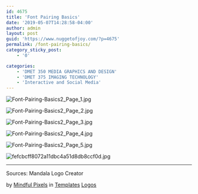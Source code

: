 ```yaml
---
id: 4675
title: 'Font Pairing Basics'
date: '2019-05-07T14:28:58-04:00'
author: admin
layout: post
guid: 'https://www.nuggetofjoy.com/?p=4675'
permalink: /font-pairing-basics/
category_sticky_post:
    - '0'

categories:
    - 'DMET 350 MEDIA GRAPHICS AND DESIGN'
    - 'DMET 375 IMAGING TECHNOLOGY'
    - 'Interactive and Social Media'
---
```

![Font-Pairing-Basics2_Page_1.jpg](https://image-control-storage.s3.amazonaws.com/blog-images/2016/12/27184818/Font-Pairing-Basics2_Page_1-1024x818.jpg)


![Font-Pairing-Basics2_Page_2.jpg](https://image-control-storage.s3.amazonaws.com/blog-images/2016/12/27184816/Font-Pairing-Basics2_Page_2-1024x818.jpg)


![Font-Pairing-Basics2_Page_3.jpg](https://image-control-storage.s3.amazonaws.com/blog-images/2016/12/27184813/Font-Pairing-Basics2_Page_3-1024x818.jpg)


![Font-Pairing-Basics2_Page_4.jpg](https://image-control-storage.s3.amazonaws.com/blog-images/2016/12/27184811/Font-Pairing-Basics2_Page_4-1024x818.jpg)


![Font-Pairing-Basics2_Page_5.jpg](https://image-control-storage.s3.amazonaws.com/blog-images/2016/12/27184809/Font-Pairing-Basics2_Page_5-1024x818.jpg)


![fefcbcff8072a11dbc4a51d8db8ccf0d.jpg](https://image-control-storage.s3.amazonaws.com/blog-images/2017/02/27184200/fefcbcff8072a11dbc4a51d8db8ccf0d-447x1024.jpg)


---

Sources: Mandala Logo Creator

by [Mindful Pixels](https://creativemarket.com/mindfulpixels "View Mindful Pixels") in [Templates](https://creativemarket.com/templates "View more in Templates") [Logos](https://creativemarket.com/templates/logos "View more in Logos")
